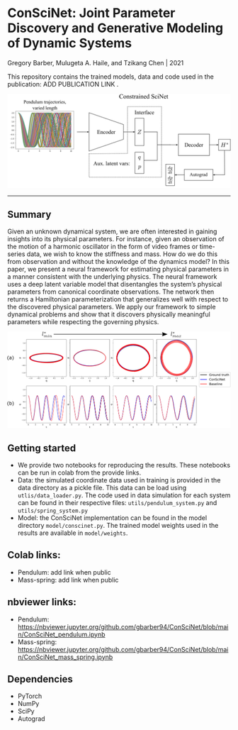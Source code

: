 # ConSciNet: Joint Parameter Discovery and Generative Modeling of Dynamic Systems

Gregory Barber, Mulugeta A. Haile, and Tzikang Chen | 2021

This repository contains the trained models, data and code used in the publication: ADD PUBLICATION LINK .

![](figures/ConSciNet_arch.png)
___
## Summary

Given an unknown dynamical system, we are often interested in gaining insights into its physical
parameters. For instance, given an observation of the motion of a harmonic oscillator in the form of
video frames or time-series data, we wish to know the stiffness and mass. How
do we do this from observation and without the knowledge of the dynamics model? In this paper,
we present a neural framework for estimating physical parameters in a manner consistent with the
underlying physics. The neural framework uses a deep latent variable model that disentangles the
system’s physical parameters from canonical coordinate observations. The network then returns a
Hamiltonian parameterization that generalizes well with respect to the discovered physical parameters.
We apply our framework to simple dynamical problems and show that it discovers physically
meaningful parameters while respecting the governing physics.

![](figures/ConSciNet_pen.png)

## Getting started
- We provide two notebooks for reproducing the results. These notebooks can be run in colab from the provide links.
- Data: the simulated coordinate data used in training is provided in the data directory as a pickle file. This data can be load using `utlis/data_loader.py`. The code used in data simulation for each system can be found in their respective files: `utils/pendulum_system.py` and `utils/spring_system.py`
- Model: the ConSciNet implementation can be found in the model directory `model/conscinet.py`. The trained model weights used in the results are available in `model/weights`.

## Colab links:
- Pendulum:    add link when public
- Mass-spring: add link when public

## nbviewer links:
- Pendulum: https://nbviewer.jupyter.org/github.com/gbarber94/ConSciNet/blob/main/ConSciNet_pendulum.ipynb
- Mass-spring: https://nbviewer.jupyter.org/github.com/gbarber94/ConSciNet/blob/main/ConSciNet_mass_spring.ipynb

## Dependencies
- PyTorch
- NumPy
- SciPy
- Autograd
